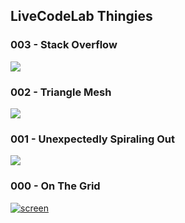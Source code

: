 ## LiveCodeLab Thingies

### 003 - Stack Overflow

[![](https://user-images.githubusercontent.com/1985669/79071591-db2c8a00-7cdc-11ea-953a-2d6f06f89538.png)](https://www.youtube.com/watch?v=6fKt_2bmEPE)

### 002 - Triangle Mesh

[![](https://user-images.githubusercontent.com/1985669/78955055-60961b80-7ade-11ea-8375-879bc09b7584.png)](https://www.youtube.com/watch?v=qH-fxrl_btE)

### 001 - Unexpectedly Spiraling Out

![](https://user-images.githubusercontent.com/1985669/76790942-1c09af80-67c0-11ea-873a-776e31f47d76.png)

### 000 - On The Grid

[![screen](https://user-images.githubusercontent.com/1985669/76791497-59bb0800-67c1-11ea-9b2b-25c751002bdc.png)](https://www.youtube.com/watch?v=fl5-4xvDTbg)
